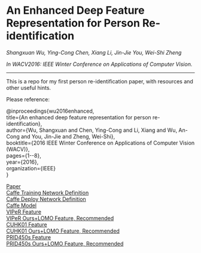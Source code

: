 # An Enhanced Deep Feature Representation for Person Re-identification
*Shangxuan Wu, Ying-Cong Chen, Xiang Li, Jin-Jie You, Wei-Shi Zheng*

*In WACV2016: IEEE Winter Conference on Applications of Computer Vision.*

---
This is a repo for my first person re-identification paper, with resources and other useful hints.

Please reference:

@inproceedings{wu2016enhanced,  
  title={An enhanced deep feature representation for person re-identification},  
  author={Wu, Shangxuan and Chen, Ying-Cong and Li, Xiang and Wu, An-Cong and You, Jin-Jie and Zheng, Wei-Shi},  
  booktitle={2016 IEEE Winter Conference on Applications of Computer Vision (WACV)},  
  pages={1--8},  
  year={2016},  
  organization={IEEE}  
}

[Paper](http://ieeexplore.ieee.org/xpls/abs_all.jsp?arnumber=7477681 "IEEE Website")  
[Caffe Training Network Definition](http://ieeexplore.ieee.org/xpls/abs_all.jsp?arnumber=7477681 "GitHub")  
[Caffe Deploy Network Definition](http://ieeexplore.ieee.org/xpls/abs_all.jsp?arnumber=7477681 "GitHub")  
[Caffe Model](http://isee.sysu.edu.cn/files/resource/FFN.caffemodel "SYSU iSEE-Lab Website")  
[VIPeR Feature](http://isee.sysu.edu.cn/files/resource/viper_mix.mat "SYSU iSEE-Lab Website")  
[VIPeR Ours+LOMO Feature, Recommended](http://isee.sysu.edu.cn/files/resource/viper_lomo_mix.mat "SYSU iSEE-Lab Website")  
[CUHK01 Feature](http://isee.sysu.edu.cn/files/resource/cuhk_mix.mat "SYSU iSEE-Lab Website")  
[CUHK01 Ours+LOMO Feature, Recommended](http://isee.sysu.edu.cn/files/resource/cuhk_lomo_mix.mat "SYSU iSEE-Lab Website")  
[PRID450s Feature](http://isee.sysu.edu.cn/files/resource/prid_mix.mat "SYSU iSEE-Lab Website")  
[PRID450s Ours+LOMO Feature, Recommended](http://isee.sysu.edu.cn/files/resource/prid_lomo_mix.mat "SYSU iSEE-Lab Website")  



